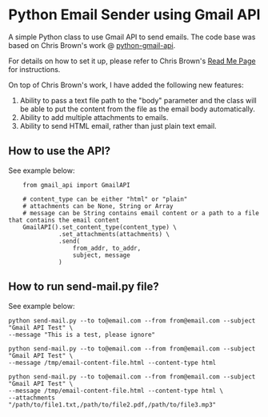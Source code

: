 # Python Email Sender using Gmail API

A simple Python class to use Gmail API to send emails. The code base was based on Chris Brown's work @ [python-gmail-api](https://github.com/chris-brown-nz/python-gmail-api/blob/master/python_gmail_api.py).

For details on how to set it up, please refer to Chris Brown's [Read Me Page](https://github.com/chris-brown-nz/python-gmail-api) for instructions.

On top of Chris Brown's work, I have added the following new features:

1. Ability to pass a text file path to the "body" parameter and the class will be able to put the content from the file as the email body automatically.
2. Ability to add multiple attachments to emails.
3. Ability to send HTML email, rather than just plain text email.

## How to use the API?

See example below:

```
    from gmail_api import GmailAPI

    # content_type can be either "html" or "plain"
    # attachments can be None, String or Array
    # message can be String contains email content or a path to a file that contains the email content
    GmailAPI().set_content_type(content_type) \
              .set_attachments(attachments) \
              .send(
                  from_addr, to_addr,
                  subject, message
              )
```

## How to run send-mail.py file?

See example below:

```
python send-mail.py --to to@email.com --from from@email.com --subject "Gmail API Test" \
--message "This is a test, please ignore"
```

```
python send-mail.py --to to@email.com --from from@email.com --subject "Gmail API Test" \
--message /tmp/email-content-file.html --content-type html
```

```
python send-mail.py --to to@email.com --from from@email.com --subject "Gmail API Test" \
--message /tmp/email-content-file.html --content-type html \
--attachments "/path/to/file1.txt,/path/to/file2.pdf,/path/to/file3.mp3"
```